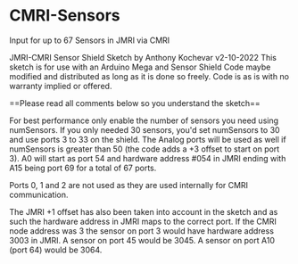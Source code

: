 # CMRI-Sensors
Input for up to 67 Sensors in JMRI via CMRI

JMRI-CMRI Sensor Shield Sketch by Anthony Kochevar v2-10-2022
This sketch is for use with an Arduino Mega and Sensor Shield
Code maybe modified and distributed as long as it is done so freely.
Code is as is with no warranty implied or offered.

==Please read all comments below so you understand the sketch==

For best performance only enable the number of sensors you need 
using numSensors.  If you only needed 30 
sensors, you'd set numSensors to 30 and use ports 3 to 33 on the 
shield.
The Analog ports will be used as well if numSensors is greater 
than 50 (the code adds a +3 offset to start on port 3).
A0 will start as port 54 and hardware address #054 in JMRI
ending with A15 being port 69 for a total of 67 ports.  

Ports 0, 1 and 2 are not used as they are used internally 
for CMRI communication. 

The JMRI +1 offset has also been taken into account in the sketch
and as such the hardware address in JMRI maps to the correct port.
If the CMRI node address was 3 the sensor on port 3 would have
hardware address 3003 in JMRI.  A sensor on port 45 would be 3045.
A sensor on port A10 (port 64) would be 3064.
